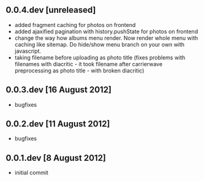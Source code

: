 ## 0.0.4.dev [unreleased] 
* added fragment caching for photos on frontend
* added ajaxified pagination with history.pushState for photos on frontend
* change the way how albums menu render. Now render whole menu with caching like sitemap. Do hide/show menu branch on your own with javascript. 
* taking filename before uploading as photo title (fixes problems with filenames with diacritic - it took filename after carrierwave preprocessing as photo title - with broken diacritic)

## 0.0.3.dev [16 August 2012]
* bugfixes 

## 0.0.2.dev [11 August 2012]
* bugfixes 

## 0.0.1.dev [8 August 2012]
* initial commit

